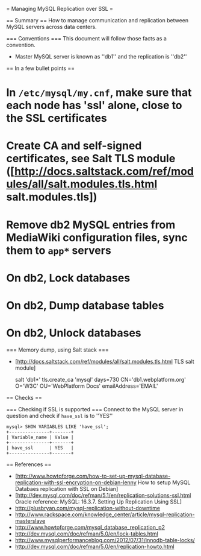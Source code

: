 = Managing MySQL Replication over SSL =

== Summary ==
How to manage communication and replication between MySQL servers across data centers.

=== Conventions ===
This document will follow those facts as a convention.

* Master MySQL server is known as ''db1'' and the replication is ''db2''

== In a few bullet points ==
# In <code>/etc/mysql/my.cnf</code>, make sure that each node has 'ssl' alone, close to the SSL certificates
# Create CA and self-signed certificates, see Salt TLS module ([http://docs.saltstack.com/ref/modules/all/salt.modules.tls.html salt.modules.tls])
# Remove db2 MySQL entries from MediaWiki configuration files, sync them to <code>app*</code> servers
# On db2,  Lock databases
# On db2,  Dump database tables
# On db2,  Unlock databases

=== Memory dump, using Salt stack ===
* [http://docs.saltstack.com/ref/modules/all/salt.modules.tls.html TLS salt module]

    salt 'db1*' tls.create_ca 'mysql' days=730 CN='db1.webplatform.org' O='W3C' OU='WebPlatform Docs' emailAddress='EMAIL'


== Checks ==

=== Checking if SSL is supported ===
Connect to the MySQL server in question and check if <code>have_ssl</code> is to ''YES''

    mysql> SHOW VARIABLES LIKE 'have_ssl';
    +---------------+-------+
    | Variable_name | Value |
    +---------------+-------+
    | have_ssl      | YES   |
    +---------------+-------+


== References ==
* [http://www.howtoforge.com/how-to-set-up-mysql-database-replication-with-ssl-encryption-on-debian-lenny How to setup MySQL Databaes replication with SSL on Debian]
* [http://dev.mysql.com/doc/refman/5.1/en/replication-solutions-ssl.html Oracle reference: MySQL: 16.3.7. Setting Up Replication Using SSL]
* http://plusbryan.com/mysql-replication-without-downtime
* http://www.rackspace.com/knowledge_center/article/mysql-replication-masterslave
* http://www.howtoforge.com/mysql_database_replication_p2
* http://dev.mysql.com/doc/refman/5.0/en/lock-tables.html
* http://www.mysqlperformanceblog.com/2012/07/31/innodb-table-locks/
* http://dev.mysql.com/doc/refman/5.0/en/replication-howto.html
